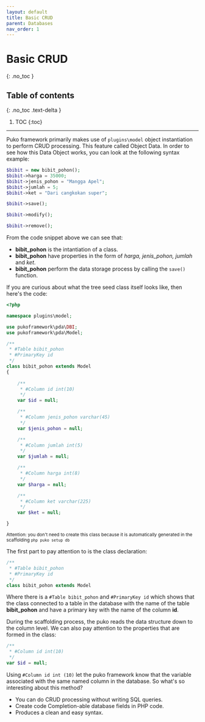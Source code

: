 ```yaml
---
layout: default
title: Basic CRUD
parent: Databases
nav_order: 1
---
```


# Basic CRUD
{: .no_toc }

## Table of contents
{: .no_toc .text-delta }

1. TOC
{:toc}

---


Puko framework primarily makes use of `plugins\model` object instantiation to perform CRUD processing.
This feature called Object Data. 
In order to see how this Data Object works, you can look at the following syntax example:

```php
$bibit = new bibit_pohon();
$bibit->harga = 35000;
$bibit->jenis_pohon = "Mangga Apel";
$bibit->jumlah = 5;
$bibit->ket = "Dari cangkokan super";

$bibit->save();
```

```php
$bibit->modify();
```

```php
$bibit->remove();
```

From the code snippet above we can see that:
* **bibit_pohon** is the intantiation of a class.
* **bibit_pohon** have properties in the form of _harga, jenis_pohon, jumlah_ and _ket_.
* **bibit_pohon** perform the data storage process by calling the `save()` function.

If you are curious about what the tree seed class itself looks like, then here's the code:

```php
<?php

namespace plugins\model;

use pukoframework\pda\DBI;
use pukoframework\pda\Model;

/**
 * #Table bibit_pohon
 * #PrimaryKey id
 */
class bibit_pohon extends Model
{
    
    /**
     * #Column id int(10)
     */
    var $id = null;

    /**
     * #Column jenis_pohon varchar(45)
     */
    var $jenis_pohon = null;

    /**
     * #Column jumlah int(5)
     */
    var $jumlah = null;

    /**
     * #Column harga int(8)
     */
    var $harga = null;

    /**
     * #Column ket varchar(225)
     */
    var $ket = null;

}
```

<small>Attention: you don't need to create this class because it is automatically generated in the scaffolding `php puko setup db`</small>

The first part to pay attention to is the class declaration:

```php
/**
 * #Table bibit_pohon
 * #PrimaryKey id
 */
class bibit_pohon extends Model
```

Where there is a `#Table bibit_pohon` and `#PrimaryKey id` which shows that the class connected to a table in the database
with the name of the table **bibit_pohon** and have a primary key with the name of the column **id**. 

During the scaffolding process, the puko reads the data structure down to the column level.
We can also pay attention to the properties that are formed in the class:

```php
/**
 * #Column id int(10)
 */
var $id = null;
```

Using `#Column id int (10)` let the puko framework know that the variable associated with the same named column in the database.
So what's so interesting about this method?

* You can do CRUD processing without writing SQL queries.
* Create code Completion-able database fields in PHP code.
* Produces a clean and easy syntax.
